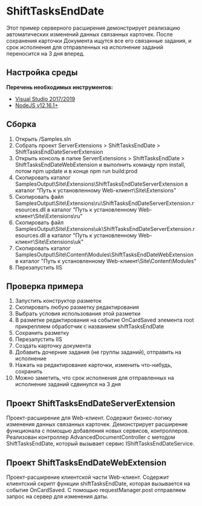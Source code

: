 ﻿# ShiftTasksEndDate

Этот пример серверного расширения демонстрирует реализацию автоматических изменений данных связанных карточек.
После сохранения карточки Документа ищутся все его связанные задания, и срок исполнения для отправленных на исполнение заданий переносится на 3 дня вперед.

## Настройка среды

**Перечень необходимых инструментов:** 
* [Visual Studio 2017/2019](https://www.visualstudio.com)
* [NodeJS v12.16.1+](https://nodejs.org/en/)

## Сборка

1. Открыть /Samples.sln
2. Собрать проект ServerExtensions > ShiftTasksEndDate > ShiftTasksEndDateServerExtension
3. Открыть консоль в папке ServerExtensions > ShiftTasksEndDate > ShiftTasksEndDateWebExtension и выполнить команду npm install, потом  npm update и в конце npm run build:prod
4. Скопировать каталог SamplesOutput\Site\Extensions\ShiftTasksEndDateServerExtension в каталог "Путь к установленному Web-клиент\Site\Extensions"
5. Скопировать файл SamplesOutput\Site\Extensions\ru\ShiftTasksEndDateServerExtension.resources.dll в каталог "Путь к установленному Web-клиент\Site\Extensions\ru"
6. Скопировать файл SamplesOutput\Site\Extensions\uk\ShiftTasksEndDateServerExtension.resources.dll в каталог "Путь к установленному Web-клиент\Site\Extensions\uk"
7. Скопировать каталог SamplesOutput\Site\Content\Modules\ShiftTasksEndDateWebExtension в каталог "Путь к установленному Web-клиент\Site\Content\Modules"
8. Перезапустить IIS

## Проверка примера

1. Запустить конструктор разметок
2. Скопировать любую разметку редактирования
3. Выбрать условия использования этой разметки
4. В разметке редактирования на событие OnCardSaved элемента root прикрепляем обработчик с названием shiftTasksEndDate 
5. Сохранить разметку
6. Перезапустить IIS
7. Создать карточку документа
8. Добавить дочерние задания (не группы заданий), отправить на исполнение
9. Нажать на редактирование карточки, изменить что-нибудь, сохранить
10. Можно заметить, что срок исполнения для отправленных на исполнение заданий сдвинулся на 3 дня


## Проект ShiftTasksEndDateServerExtension

Проект-расширение для Web-клиент. Содержит бизнес-логику изменения данных связанных карточек.
Демонстрирует расширение функционала с помощью добавления новых сервисов, контроллеров.
Реализован контроллер AdvancedDocumentController с методом ShiftTasksEndDate, который вызывает сервис IShiftTasksEndDateService.

## Проект ShiftTasksEndDateWebExtension

Проект-расширение клиентской части Web-клиент. Содержит клиентский скрипт функции shiftTasksEndDate, которая вызывается на событие OnCardSaved.
С помощью requestManager.post отправляем запрос на сервер для изменения даты.

